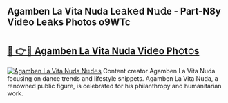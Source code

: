 ## Agamben La Vita Nuda Le𝚊k𝚎d N𝚞𝚍e - Part-N8y Vid𝚎o Le𝚊ks Photos o9WTc

# <h2><a href="http://fbd3qbv.evod.top/?m=Agamben+La+Vita+Nuda">🔗 👉🔴 Agamben La Vita Nuda Vid𝚎o Ph𝚘t𝚘s</a></h2>

[![Agamben La Vita Nuda N𝚞d𝚎s](https://i.imgur.com/8V9OHl7.gif)](http://fbd3qbv.evod.top/?m=Agamben+La+Vita+Nuda)
Content creator Agamben La Vita Nuda focusing on dance trends and lifestyle snippets. Agamben La Vita Nuda, a renowned public figure, is celebrated for his philanthropy and humanitarian work. 
